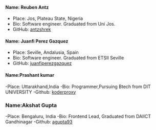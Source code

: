 #### Name: Reuben Antz
 - Place: Jos, Plateau State, Nigeria
 - Bio: Software engineer. Graduated from Uni Jos.
 - GitHub: [antzshrek](https://github.com/antzshrek)

#### Name: Juanfi Perez Gazquez
- Place: Seville, Andalusia, Spain
- Bio: Software engineer. Graduated from ETSII Seville
- GitHub: [juanfiperezgazquez](https://github.com/juanfiperezgazquez)



#### Name:Prashant kumar
-Place: Uttarakhand,India
-Bio: Programmer,Pursuing Btech from DIT UNIVERSITY
-Github: [koderproxy](https://github.com/koderproxy)

### Name:Akshat Gupta
-Place: Bengaluru, India
-Bio: Frontend Lead, Graduated from DAIICT Gandhinagar
-Github: [agupta93](https://github.com/agupta93)
